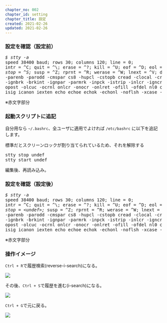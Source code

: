 ```yaml
---
chapter_no: 002
chapter_id: setting
chapter_title: 設定
created: 2021-02-26
updated: 2021-02-26
---
```

### 設定を確認（設定前）
<div class="code-box-output no-title">
<pre>
<em class="command">$ stty -a</em>
speed 38400 baud; rows 30; columns 120; line = 0;
intr = ^C; quit = ^\; erase = ^?; kill = ^U; eof = ^D; eol = &lt;undef&gt;; eol2 = &lt;undef&gt;; swtch = &lt;undef&gt;; <em>start = ^Q;
stop = ^S;</em> susp = ^Z; rprnt = ^R; werase = ^W; lnext = ^V; discard = ^O; min = 1; time = 0;
-parenb -parodd -cmspar cs8 -hupcl -cstopb cread -clocal -crtscts
-ignbrk -brkint -ignpar -parmrk -inpck -istrip -inlcr -igncr icrnl ixon -ixoff -iuclc -ixany -imaxbel -iutf8
opost -olcuc -ocrnl onlcr -onocr -onlret -ofill -ofdel nl0 cr0 tab0 bs0 vt0 ff0
isig icanon iexten echo echoe echok -echonl -noflsh -xcase -tostop -echoprt echoctl echoke -flusho -extproc
</pre>
</div>
※赤文字部分

### 起動スクリプトに追記

自分用なら `~/.bashrc`、全ユーザに適用でよければ `/etc/bashrc` に以下を追記します。

<div class="code-box">
<div class="title">標準だとスクリーンロックが割り当てられているため、それを解除する</div>
<pre>
stty stop undef
stty start undef
</pre>
</div>
編集後、再読み込み。

### 設定を確認（設定後）
<div class="code-box-output no-title">
<pre>
<em class="command">$ stty -a</em>
speed 38400 baud; rows 30; columns 120; line = 0;
intr = ^C; quit = ^\; erase = ^?; kill = ^U; eof = ^D; eol = &lt;undef&gt;; eol2 = &lt;undef&gt;; swtch = &lt;undef&gt;; <em>start = &lt;undef&gt;;
stop = &lt;undef&gt;;</em> susp = ^Z; rprnt = ^R; werase = ^W; lnext = ^V; discard = ^O; min = 1; time = 0;
-parenb -parodd -cmspar cs8 -hupcl -cstopb cread -clocal -crtscts
-ignbrk -brkint -ignpar -parmrk -inpck -istrip -inlcr -igncr icrnl ixon -ixoff -iuclc -ixany -imaxbel -iutf8
opost -olcuc -ocrnl onlcr -onocr -onlret -ofill -ofdel nl0 cr0 tab0 bs0 vt0 ff0
isig icanon iexten echo echoe echok -echonl -noflsh -xcase -tostop -echoprt echoctl echoke -flusho -extproc</pre>
</div>
※赤文字部分

### 操作イメージ

`Ctrl + R`で履歴検索(reverse-i-search)になる。

![](https://cdn-ak.f.st-hatena.com/images/fotolife/f/fumokmm/20210226/20210226114138.png)

その後、`Ctrl + S`で履歴を進む(i-search)になる。

![](https://cdn-ak.f.st-hatena.com/images/fotolife/f/fumokmm/20210226/20210226114141.png)

`Ctrl + G`で元に戻る。

![](https://cdn-ak.f.st-hatena.com/images/fotolife/f/fumokmm/20210226/20210226114145.png)
